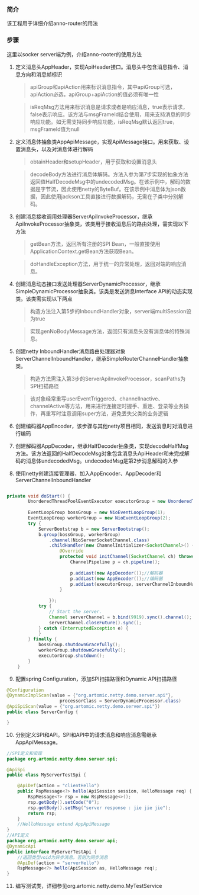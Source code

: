 ### 简介
该工程用于详细介绍anno-router的用法

### 步骤
这里以socker server端为例，介绍anno-rooter的使用方法
1. 定义消息头AppHeader，实现ApiHeader接口。消息头中包含消息指令、消息方向和消息帧标识
   > apiGroup和apiAction用来标识消息指令，其中apiGroup可选，apiAction必选，apiGroup+apiAction的值必须有唯一性

   > isReqMsg方法用来标识消息是请求或者是响应消息，true表示请求，false表示响应。该方法与msgFrameId结合使用，用来支持消息的同步响应功能。如无需支持同步响应功能，isReqMsg默认返回true，msgFrameId值为null

2. 定义消息体抽象类AppApiMessage，实现ApiMessage接口。用来获取、设置消息头，以及对消息体进行解码
   > obtainHeader和setupHeader，用于获取和设置消息头

   > decodeBody方法进行消息体解码。方法入参为第7步实现的抽象方法返回值HalfDecodeMsg中的undecodedMsg。在该示例中，解码的数据是字节流，因此使用netty的ByteBuf。在该示例中消息体为json数据，因此使用jackson工具直接进行数据解码，无需在子类中分别解码。

3. 创建消息接收调用处理器ServerApiInvokeProcessor，继承ApiInvokeProcessor抽象类，该类用于接收消息后的路由处理，需实现以下方法
   > getBean方法，返回所有注册的SPI Bean，一般直接使用ApplicationContext.getBean方法获取Bean。

   > doHandleException方法，用于统一的异常处理，返回对端的响应消息。
   
4. 创建消息动态接口发送处理器ServerDynamicProcessor，继承SimpleDynamicProcessor抽象类。该类是发送消息Interface API的动态实现类。该类需实现以下两点
   > 构造方法注入第5步的InboundHandler对象，server端multiSession设为true

   > 实现genNoBodyMessage方法，返回只有消息头没有消息体的特殊消息。
   
5. 创建netty InboundHandler消息路由处理器对象ServerChannelInboundHandler，继承SimpleRouterChannelHandler抽象类。
   > 构造方法需注入第3步的ServerApiInvokeProcessor，scanPaths为SPI扫描路径

   > 该对象经常重写userEventTriggered、channelInactive、channelActive等方法，用来进行连接定时握手、重连、登录等业务操作，再重写时注意调用super方法，避免丢失父类的业务逻辑
6. 创建编码器AppEncoder，该步骤与其他netty项目相同，发送消息时对消息进行编码
7. 创建解码器AppDecoder，继承HalfDecoder抽象类，实现decodeHalfMsg方法。该方法返回的HalfDecodeMsg对象包含消息头ApiHeader和未完成解码的消息体undecodedMsg。undecodedMsg是第2步消息解码的入参
8. 使用netty创建连接管理器，加入AppEncoder、AppDecoder和ServerChannelInboundHandler
```java

private void doStart() {
        UnorderedThreadPoolEventExecutor executorGroup = new UnorderedThreadPoolEventExecutor(5);
        
        EventLoopGroup bossGroup = new NioEventLoopGroup(1);
        EventLoopGroup workerGroup = new NioEventLoopGroup(2);
        try {
            ServerBootstrap b = new ServerBootstrap();
            b.group(bossGroup, workerGroup)
                .channel(NioServerSocketChannel.class)
                .childHandler(new ChannelInitializer<SocketChannel>() {
                    @Override
                    protected void initChannel(SocketChannel ch) throws Exception {
                        ChannelPipeline p = ch.pipeline();
                        
                        p.addLast(new AppDecoder());//解码器
                        p.addLast(new AppEncoder());//编码器
                        p.addLast(executorGroup, serverChannelInboundHandler);//消息路由处理器
                    }
                    
                });
            try {
                // Start the server.
                Channel serverChannel = b.bind(9919).sync().channel();
                serverChannel.closeFuture().sync();
            } catch (InterruptedException e) {
            }
        } finally {
            bossGroup.shutdownGracefully();
            workerGroup.shutdownGracefully();
            executorGroup.shutdown();
        }
    }
```
9.  配置spring Configuration，添加SPI扫描路径和Dynamic API扫描路径
```java
@Configuration
@DynamicImplScan(value = {"org.artomic.netty.demo.server.api"}, 
                    processorClass = ServerDynamicProcessor.class)
@ApiSpiScan(value = {"org.artomic.netty.demo.server.spi"})
public class ServerConfig {

}

```
10. 分别定义SPI和API。SPI和API中的请求消息和响应消息需继承AppApiMessage。
```java
//SPI定义和实现
package org.artomic.netty.demo.server.spi;

@ApiSpi
public class MyServerTestSpi {

    @ApiDef(action = "clientHello")
    public RspMessage<?> hello(ApiSession session, HelloMessage req) {
        RspMessage<?> rsp = new RspMessage<>();
        rsp.getBody().setCode("0");
        rsp.getBody().setMsg("server response : jie jie jie");
        return rsp;
    }
    //HelloMessage extend AppApiMessage 
}
//API定义
package org.artomic.netty.demo.server.api;
@DynamicApi
public interface MyServerTestApi {
    //返回类型void为异步消息，否则为同步消息
    @ApiDef(action = "serverHello")
    RspMessage<?> hello(ApiSession as, HelloMessage req);
}

```
11. 编写测试类，详细参见org.artomic.netty.demo.MyTestService

